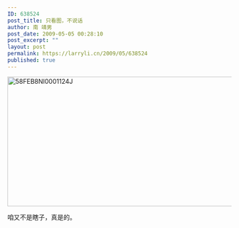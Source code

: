 ```yaml
---
ID: 638524
post_title: 只看图，不说话
author: 南 靖男
post_date: 2009-05-05 00:28:10
post_excerpt: ""
layout: post
permalink: https://larryli.cn/2009/05/638524
published: true
---
```

<p><a href="https://larryli.cn/wp-content/uploads/50/5051/2009/05/58feb8ni0001124j.png"><img style="border-bottom: 0px; border-left: 0px; display: inline; border-top: 0px; border-right: 0px" title="58FEB8NI0001124J" border="0" alt="58FEB8NI0001124J" src="https://larryli.cn/wp-content/uploads/50/5051/2009/05/58feb8ni0001124j-thumb.png" width="564" height="292" /></a> </p>  <p>咱又不是瞎子，真是的。</p>